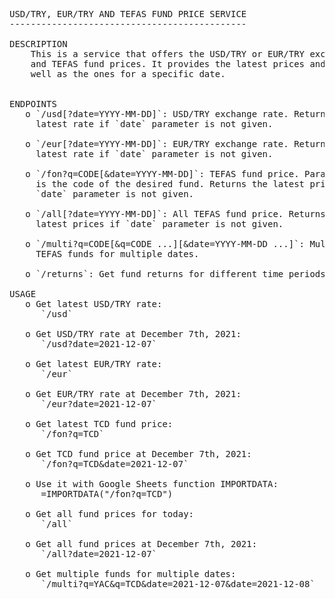 <pre>
USD/TRY, EUR/TRY AND TEFAS FUND PRICE SERVICE
---------------------------------------------

DESCRIPTION
    This is a service that offers the USD/TRY or EUR/TRY exchange rates,
    and TEFAS fund prices. It provides the latest prices and rates, as
    well as the ones for a specific date.


ENDPOINTS
   o `/usd[?date=YYYY-MM-DD]`: USD/TRY exchange rate. Returns the
     latest rate if `date` parameter is not given.

   o `/eur[?date=YYYY-MM-DD]`: EUR/TRY exchange rate. Returns the
     latest rate if `date` parameter is not given.

   o `/fon?q=CODE[&date=YYYY-MM-DD]`: TEFAS fund price. Parameter `q`
     is the code of the desired fund. Returns the latest price if
     `date` parameter is not given.

   o `/all[?date=YYYY-MM-DD]`: All TEFAS fund price. Returns the
     latest prices if `date` parameter is not given.

   o `/multi?q=CODE[&q=CODE ...][&date=YYYY-MM-DD ...]`: Multiple
     TEFAS funds for multiple dates.

   o `/returns`: Get fund returns for different time periods.

USAGE
   o Get latest USD/TRY rate:
      `/usd`

   o Get USD/TRY rate at December 7th, 2021:
      `/usd?date=2021-12-07`

   o Get latest EUR/TRY rate:
      `/eur`

   o Get EUR/TRY rate at December 7th, 2021:
      `/eur?date=2021-12-07`

   o Get latest TCD fund price:
      `/fon?q=TCD`

   o Get TCD fund price at December 7th, 2021:
      `/fon?q=TCD&date=2021-12-07`

   o Use it with Google Sheets function IMPORTDATA:
      =IMPORTDATA("/fon?q=TCD")

   o Get all fund prices for today:
      `/all`

   o Get all fund prices at December 7th, 2021:
      `/all?date=2021-12-07`

   o Get multiple funds for multiple dates:
      `/multi?q=YAC&q=TCD&date=2021-12-07&date=2021-12-08`
</pre>